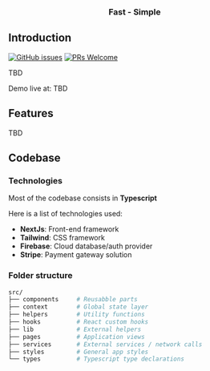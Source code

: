 <div align="center">

### Fast - Simple

</div>

## Introduction

[![GitHub issues](https://img.shields.io/github/issues/dshane1903/commentry?style=flat-square)](https://github.com/dshane1903/commentry/issues)
[![PRs Welcome](https://img.shields.io/badge/PRs-welcome-brightgreen?style=flat-square)](http://dshane.dev)

TBD

Demo live at: TBD

## Features

TBD

## Codebase

### Technologies

Most of the codebase consists in **Typescript**

Here is a list of technologies used:

- **NextJs**: Front-end framework
- **Tailwind**: CSS framework
- **Firebase**: Cloud database/auth provider
- **Stripe**: Payment gateway solution

### Folder structure

```sh
src/
├── components     # Reusabble parts
├── context        # Global state layer
├── helpers        # Utility functions
├── hooks          # React custom hooks
├── lib            # External helpers
├── pages          # Application views
├── services       # External services / network calls
├── styles         # General app styles
└── types          # Typescript type declarations
```
